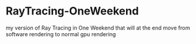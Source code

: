 # RayTracing-OneWeekend
my version of Ray Tracing in One Weekend that will at the end move from software rendering to normal gpu rendering 
